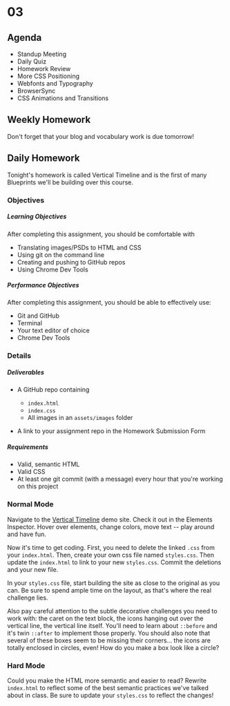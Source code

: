 # 03

## Agenda

* Standup Meeting
* Daily Quiz
* Homework Review
* More CSS Positioning
* Webfonts and Typography
* BrowserSync
* CSS Animations and Transitions

## Weekly Homework
Don't forget that your blog and vocabulary work is due tomorrow!

## Daily Homework
Tonight's homework is called Vertical Timeline and is the first of many Blueprints we'll be building over this course.

### Objectives

##### Learning Objectives

After completing this assignment, you should be comfortable with

* Translating images/PSDs to HTML and CSS
* Using git on the command line
* Creating and pushing to GitHub repos
* Using Chrome Dev Tools

##### Performance Objectives

After completing this assignment, you should be able to effectively use:

* Git and GitHub
* Terminal
* Your text editor of choice
* Chrome Dev Tools

### Details

##### Deliverables

* A GitHub repo containing
    * `index.html`
    * `index.css`
    * All images in an `assets/images` folder

* A link to your assignment repo in the Homework Submission Form

##### Requirements

* Valid, semantic HTML
* Valid CSS
* At least one git commit (with a message) every hour that you're working on this project

### Normal Mode

Navigate to the [Vertical Timeline](http://tympanus.net/codrops/2013/05/02/vertical-timeline/) demo site. Check it out in the Elements Inspector. Hover over elements, change colors, move text -- play around and have fun.

Now it's time to get coding. First, you need to delete the linked `.css` from your `index.html`. Then, create your own css file named `styles.css`. Then update the `index.html` to link to your new `styles.css`. Commit the deletions and your new file.

In your `styles.css` file, start building the site as close to the original as you can. Be sure to spend ample time on the layout, as that's where the real challenge lies. 

Also pay careful attention to the subtle decorative challenges you need to work with: the caret on the text block, the icons hanging out over the vertical line, the vertical line itself. You'll need to learn about `::before` and it's twin `::after` to implement those properly. You should also note that several of these boxes seem to be missing their corners... the icons are totally enclosed in circles, even! How do you make a box look like a circle?

### Hard Mode
Could you make the HTML more semantic and easier to read? Rewrite `index.html` to reflect some of the best semantic practices we've talked about in class. Be sure to update your `styles.css` to reflect the changes!

